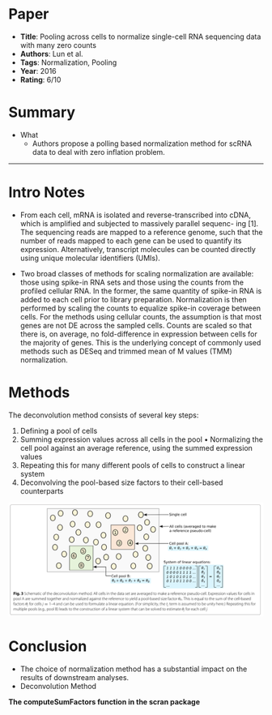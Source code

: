 # Paper

* **Title**: Pooling across cells to normalize single-cell RNA sequencing data with many zero counts
* **Authors**: Lun et al.
* **Tags**: Normalization, Pooling
* **Year**: 2016
* **Rating**: 6/10


# Summary

* What
  * Authors propose a polling based normalization method for scRNA data to deal with zero inflation problem. 


-------------------------

# Intro Notes

* From each cell, mRNA is isolated and reverse-transcribed into cDNA, which is amplified and subjected to massively parallel sequenc- ing [1]. The sequencing reads are mapped to a reference genome, such that the number of reads mapped to each gene can be used to quantify its expression. Alternatively, transcript molecules can be counted directly using unique molecular identifiers (UMIs). 

* Two broad classes of methods for scaling normalization are available: those using spike-in RNA sets and those using the counts from the profiled cellular RNA. In the former, the same quantity of spike-in RNA is added to each cell prior to library preparation. Normalization is then performed by scaling the counts to equalize spike-in coverage between cells. For the methods using cellular counts, the assumption is that most genes are not DE across the sampled cells. Counts are scaled so that there is, on average, no fold-difference in expression between cells for the majority of genes. This is the underlying concept of commonly used methods such as DESeq and trimmed mean of M values (TMM) normalization.

# Methods
The deconvolution method consists of several key steps:
1. Defining a pool of cells
2. Summing expression values across all cells in the pool • Normalizing the cell pool against an average reference, using the summed expression values
3. Repeating this for many different pools of cells to construct a linear system
4. Deconvolving the pool-based size factors to their cell-based counterparts

![Examples](images/deconv_norm.png)


# Conclusion
* The choice of normalization method has a substantial impact on the results of downstream analyses.
* Deconvolution Method

**The computeSumFactors function in the scran package**